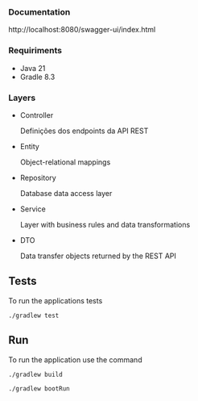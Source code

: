 ### Documentation

http://localhost:8080/swagger-ui/index.html

### Requiriments
* Java 21
* Gradle 8.3

### Layers
* Controller

  Definições dos endpoints da API REST
* Entity

  Object-relational mappings
* Repository

  Database data access layer
* Service

  Layer with business rules and data transformations
* DTO

  Data transfer objects returned by the REST API

## Tests
To run the applications tests

`./gradlew test`

## Run
To run the application use the command

`./gradlew build`

`./gradlew bootRun`